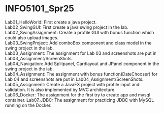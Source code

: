 # INFO5101_Spr25

Lab01_HelloWorld: First create a java project.\
Lab02_SwingGUI: First create a java swing project in the lab.\
Lab02_SwingAssignment: Create a profile GUI with bonus function which could also upload images.\
Lab03_SwingProject: Add comboBox component and class model in the swing project in the lab.\
Lab03_Assignment: The assignment for Lab 03 and screenshots are put in Lab03_Assignment/ScreenShots.\
Lab04_Navigation: Add Splitpanel, Cardlayout and JPanel component in the swing project in the lab.\
Lab04_Assignment: The assignment with bonus function(DateChooser) for Lab 04 and screenshots are put in Lab04_Assignment/ScreenShots.\
Lab05_Assignment: Create a JavaFX project with profile input and validation. It is also implemented by MVC architecture.\
Lab06_Docker: The assignment for the first try to create app and mysql container.
Lab07_JDBC: The assignment for practicing JDBC with MySQL running on the Docker.
